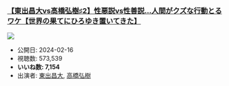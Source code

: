 ### [【東出昌大vs高橋弘樹♯2】性悪説vs性善説…人間がクズな行動とるワケ【世界の果てにひろゆき置いてきた】](https://www.youtube.com/watch?v=88ZsOpYqik0)
[![](https://img.youtube.com/vi/88ZsOpYqik0/sddefault.jpg)](https://www.youtube.com/watch?v=88ZsOpYqik0)
-   公開日: 2024-02-16
-   視聴数: 573,539
-   **いいね数: 7,154**
-   出演者: [東出昌大](/rehacq_fan/people/東出昌大 "wikilink"), [高橋弘樹](/rehacq_fan/people/高橋弘樹 "wikilink")
